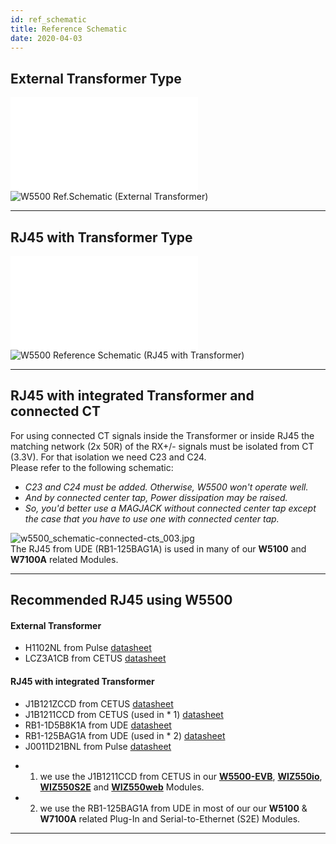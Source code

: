 ```yaml
---
id: ref_schematic
title: Reference Schematic
date: 2020-04-03
---
```



## External Transformer Type

![W5500 Ref.Schematic - External Transformer](/document_framework/img/products/w5500/w5500_sch_v110_use_trans_.pdf)
![W5500 Ref.Schematic (External Transformer)](/document_framework/img/products/w5500/w5500_sch_v110_use_trans_.png)

-----


## RJ45 with Transformer Type

![W5500 Ref.Schematic - RJ45 with Transformer](/document_framework/img/products/w5500/w5500_sch_v110_use_trans_.pdf)
![W5500 Reference Schematic (RJ45 with Transformer)](/document_framework/img/products/w5500/w5500_sch_v110_use_mag_.png)

-----


## RJ45 with integrated Transformer and connected CT

For using connected CT signals inside the Transformer or inside RJ45 the
matching network (2x 50R) of the RX+/- signals must be isolated from CT
(3.3V). For that isolation we need C23 and C24.  
Please refer to the following schematic:


  - *C23 and C24 must be added. Otherwise, W5500 won't operate well.*
  - *And by connected center tap, Power dissipation may be raised.*
  - *So, you'd better use a MAGJACK without connected center tap except
    the case that you have to use one with connected center tap.*


![w5500_schematic-connected-cts_003.jpg](/document_framework/img/products/w5500/w5500_schematic-connected-cts_003.jpg.jpg)  
The RJ45 from UDE (RB1-125BAG1A) is used in many of our **W5100** and
**W7100A** related Modules.

-----


## Recommended RJ45 using W5500

#### External Transformer

- H1102NL from Pulse
[datasheet](/document_framework/img/products/w5500/01.h1102nl_h325.pdf)  
- LCZ3A1CB from CETUS
[datasheet](/document_framework/img/products/w5500/02.lcz3a1cb.pdf)  

#### RJ45 with integrated Transformer

- J1B121ZCCD from CETUS
[datasheet](/document_framework/blob/master/static/img/products/w5500/1.j1b121zccd-v0-101115.pdf)  
- J1B1211CCD from CETUS (used in * 1)
[datasheet](/document_framework/img/products/w5500/2.j1b1211ccd.pdf)  
- RB1-1D5B8K1A from UDE
[datasheet](/document_framework/img/products/w5500/3.rb1-1d5b8k1a_287-00_.pdf)  
- RB1-125BAG1A from UDE (used in * 2)
[datasheet](/document_framework/img/products/w5500/rb1-125bag1a_111-00_.pdf)  
- J0011D21BNL from Pulse
[datasheet](/document_framework/img/products/w5500/4.j0011d21bnl.pdf)  
  
* 1) we use the J1B1211CCD from CETUS in our
**[W5500-EVB](/W5500-EVB.md)**,
**[WIZ550io](/Product/ioModule/WIZ550io/Overview.md)**,
**[WIZ550S2E](Product/S2E-Module/WIZ550S2E/WIZ550S2E.md)** and
**[WIZ550web](Product/App-Module/WIZ550web/WIZ550web.md)** Modules.  
* 2) we use the RB1-125BAG1A from UDE in most of our our **W5100** &
**W7100A** related Plug-In and Serial-to-Ethernet (S2E) Modules.  
----
